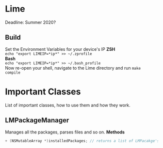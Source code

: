 # Lime
Deadline: Summer 2020?

## Build
Set the Environment Variables for your device's IP
**ZSH**  
```echo "export LIMEIP=*ip*" >> ~/.zprofile```  
**Bash**  
```echo "export LIMEIP=*ip*" >> ~/.bash_profile```  
Now re-open your shell, navigate to the Lime directory and run ```make compile```

# Important Classes
List of important classes, how to use them and how they work.

## LMPackageManager
Manages all the packages, parses files and so on.
**Methods**
```objectivec
+ (NSMutableArray *)installedPackages; // returns a list of LMPacakge's with all installed packages
```
